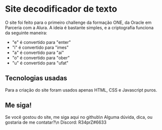 # Site decodificador de texto

O site foi feito para o primeiro challenge da formação ONE, da Oracle em Parceria com a Alura.
A ideia é bastante simples, e a criptografia funciona da seguinte maneira:
- "e" é convertido para "enter"
- "i" é convertido para "imes"
- "a" é convertido para "ai"
- "o" é convertido para "ober"
- "u" é convertido para "ufat"

## Tecnologias usadas
Para a criação do site foram usados apenas HTML, CSS e Javascript puros.

## Me siga!
Se você gostou do site, me siga aqui no github\n
Alguma dúvida, dica, ou gostaria de me contatar?\n
Discord: R34prZ#6633
